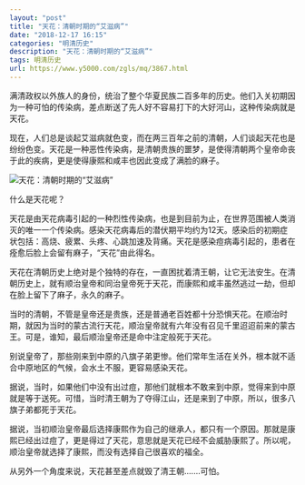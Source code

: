 ```yaml
---
layout: "post"
title: "天花：清朝时期的“艾滋病”"
date: "2018-12-17 16:15"
categories: "明清历史"
description: "天花：清朝时期的“艾滋病”"
tags: 明清历史
url: https://www.y5000.com/zgls/mq/3867.html
---
```






满清政权以外族人的身份，统治了整个华夏民族二百多年的历史。他们入关初期因为一种可怕的传染病，差点断送了先人好不容易打下的大好河山，这种传染病就是天花。

现在，人们总是谈起艾滋病就色变，而在两三百年之前的清朝，人们谈起天花也是纷纷色变。天花是一种恶性传染病，是清朝贵族的噩梦，是使得清朝两个皇帝命丧于此的疾病，更是使得康熙和咸丰也因此变成了满脸的麻子。

![天花：清朝时期的“艾滋病”](/uploads/allimg/161026/6-161026094146464.JPG)

什么是天花呢？

天花是由天花病毒引起的一种烈性传染病，也是到目前为止，在世界范围被人类消灭的唯一一个传染病。感染天花病毒后的潜伏期平均约为12天。感染后的初期症状包括：高烧、疲累、头疼、心跳加速及背痛。天花是感染痘病毒引起的，患者在痊愈后脸上会留有麻子，“天花”由此得名。

天花在清朝历史上绝对是个独特的存在，一直困扰着清王朝，让它无法安生。在清朝历史上，就有顺治皇帝和同治皇帝死于天花，而康熙和咸丰虽然逃过一劫，但却在脸上留下了麻子，永久的麻子。

当时的清朝，不管是皇帝还是贵族，还是普通老百姓都十分恐惧天花。在顺治时期，就因为当时的蒙古流行天花，顺治皇帝就有六年没有召见千里迢迢前来的蒙古王。可是，谁知，最后顺治皇帝还是命中注定般死于天花。

别说皇帝了，那些刚来到中原的八旗子弟更惨。他们常年生活在关外，根本就不适合中原地区的气候，会水土不服，更容易感染天花。

据说，当时，如果他们中没有出过痘，那他们就根本不敢来到中原，觉得来到中原就是等于送死。可惜，当时清王朝为了夺得江山，还是来到了中原，所以，很多八旗子弟都死于天花。

据说，当初顺治皇帝最后选择康熙作为自己的继承人，都只有一个原因。那就是康熙已经出过痘了，更是得过了天花，意思就是天花已经不会威胁康熙了。所以呢，顺治皇帝就选择了康熙，而没有选择自己很喜欢的福全。

从另外一个角度来说，天花甚至差点就毁了清王朝.......可怕。
